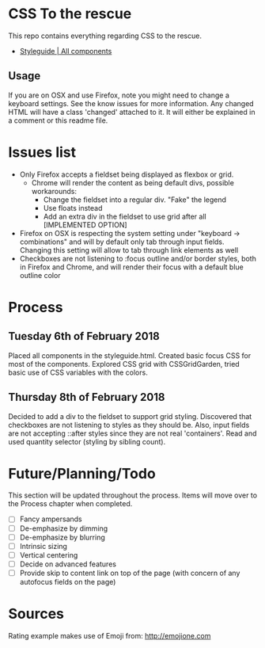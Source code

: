 # CSS To the rescue
This repo contains everything regarding CSS to the rescue.
- [Styleguide | All components](styleguide.html)

## Usage
If you are on OSX and use Firefox, note you might need to change a keyboard settings. See the know issues for more information.
Any changed HTML will have a class 'changed' attached to it. It will either be explained in a comment or this readme file.

# Issues list
* Only Firefox accepts a fieldset being displayed as flexbox or grid. 
    * Chrome will render the content as being default divs, possible workarounds:
        * Change the fieldset into a regular div. "Fake" the legend
        * Use floats instead
        * Add an extra div in the fieldset to use grid after all [IMPLEMENTED OPTION]
* Firefox on OSX is respecting the system setting under "keyboard -> combinations" and will by default only tab through input fields. Changing this setting will allow to tab through link elements as well
* Checkboxes are not listening to :focus outline and/or border styles, both in Firefox and Chrome, and will render their focus with a default blue outline color

# Process

## Tuesday 6th of February 2018
Placed all components in the styleguide.html. Created basic focus CSS for most of the components.
Explored CSS grid with CSSGridGarden, tried basic use of CSS variables with the colors.

## Thursday 8th of February 2018
Decided to add a div to the fieldset to support grid styling. Discovered that checkboxes are not listening to styles as they should be. Also, input fields are not accepting ::after styles since they are not real 'containers'. Read and used quantity selector (styling by sibling count).

# Future/Planning/Todo
This section will be updated throughout the process. Items will move over to the Process chapter when completed.
- [ ] Fancy ampersands
- [ ] De-emphasize by dimming
- [ ] De-emphasize by blurring
- [ ] Intrinsic sizing
- [ ] Vertical centering
- [ ] Decide on advanced features
- [ ] Provide skip to content link on top of the page (with concern of any autofocus fields on the page)

# Sources

Rating example makes use of Emoji from: http://emojione.com
